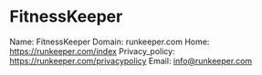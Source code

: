
# FitnessKeeper

Name: FitnessKeeper
Domain: runkeeper.com
Home: https://runkeeper.com/index
Privacy_policy: https://runkeeper.com/privacypolicy
Email: info@runkeeper.com
